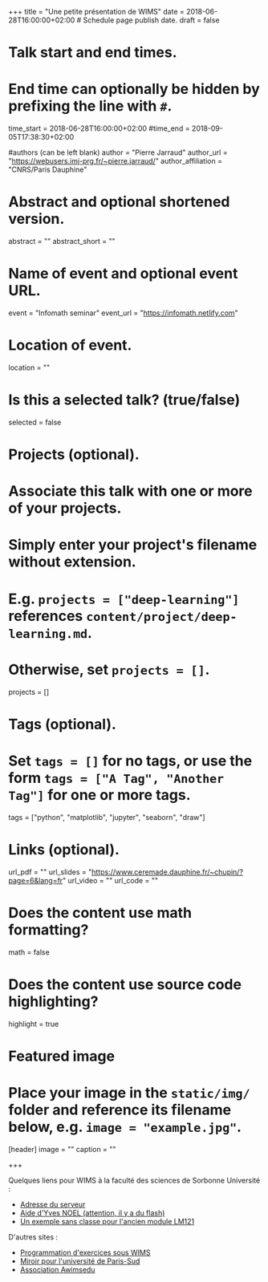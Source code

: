 +++
title = "Une petite présentation de WIMS"
date = 2018-06-28T16:00:00+02:00  # Schedule page publish date.
draft = false

# Talk start and end times.
#   End time can optionally be hidden by prefixing the line with `#`.
time_start = 2018-06-28T16:00:00+02:00
#time_end = 2018-09-05T17:38:30+02:00

#authors (can be left blank)
author = "Pierre Jarraud"
author_url = "https://webusers.imj-prg.fr/~pierre.jarraud/"
author_affiliation = "CNRS/Paris Dauphine"

# Abstract and optional shortened version.
abstract = ""
abstract_short = ""

# Name of event and optional event URL.
event = "Infomath seminar"
event_url = "https://infomath.netlify.com"

# Location of event.
location = ""

# Is this a selected talk? (true/false)
selected = false

# Projects (optional).
#   Associate this talk with one or more of your projects.
#   Simply enter your project's filename without extension.
#   E.g. `projects = ["deep-learning"]` references `content/project/deep-learning.md`.
#   Otherwise, set `projects = []`.
projects = []

# Tags (optional).
#   Set `tags = []` for no tags, or use the form `tags = ["A Tag", "Another Tag"]` for one or more tags.
tags = ["python", "matplotlib", "jupyter", "seaborn", "draw"]

# Links (optional).
url_pdf = ""
url_slides = "https://www.ceremade.dauphine.fr/~chupin/?page=6&lang=fr"
url_video = ""
url_code = ""

# Does the content use math formatting?
math = false

# Does the content use source code highlighting?
highlight = true

# Featured image
# Place your image in the `static/img/` folder and reference its filename below, e.g. `image = "example.jpg"`.
[header]
image = ""
caption = ""

+++

Quelques liens pour WIMS à la faculté des sciences de Sorbonne Université :

- [Adresse du serveur](https://wims.lutes.upmc.fr/wims/)
- [Aide d'Yves NOEL (attention, il y a du flash)](http://www.edu.upmc.fr/wims/)
- [Un exemple sans classe pour l'ancien module LM121](http://www.edu.upmc.fr/tele6/LM121/index.html)

D'autres sites :

- [Programmation d'exercices sous WIMS](https://wims.unice.fr/docs/introProgOEF.pdf)
- [Miroir pour l'université de Paris-Sud](https://wims.auto.u-psud.fr/wims/)
- [Association Awimsedu](https://wimsedu.info/)
